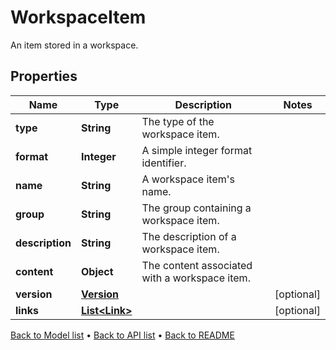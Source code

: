 

# WorkspaceItem

An item stored in a workspace.

## Properties

| Name | Type | Description | Notes |
|------------ | ------------- | ------------- | -------------|
|**type** | **String** | The type of the workspace item. |  |
|**format** | **Integer** | A simple integer format identifier. |  |
|**name** | **String** | A workspace item&#39;s name. |  |
|**group** | **String** | The group containing a workspace item. |  |
|**description** | **String** | The description of a workspace item. |  |
|**content** | **Object** | The content associated with a workspace item. |  |
|**version** | [**Version**](Version.md) |  |  [optional] |
|**links** | [**List&lt;Link&gt;**](Link.md) |  |  [optional] |



[Back to Model list](../README.md#documentation-for-models) &#8226; [Back to API list](../README.md#documentation-for-api-endpoints) &#8226; [Back to README](../README.md)


